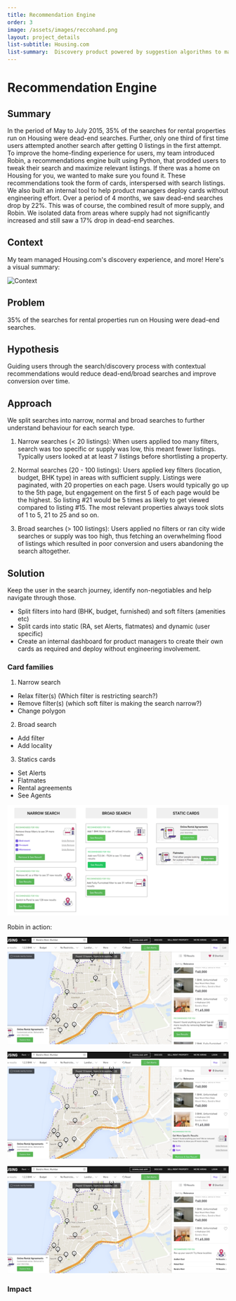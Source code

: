 ```yaml
---
title: Recommendation Engine  
order: 3
image: /assets/images/reccohand.png
layout: project_details
list-subtitle: Housing.com
list-summary:  Discovery product powered by suggestion algorithms to maximize successful searches.
---
```


# Recommendation Engine

## Summary

In the period of May to July 2015, 35% of the searches for rental properties run on Housing were dead-end searches. Further, only one third of first time users attempted another search after getting 0 listings in the first attempt. To improve the home-finding experience for users, my team introduced Robin, a recommendations engine built using Python, that prodded users to tweak their search and maximize relevant listings. If there was a home on Housing for you, we wanted to make sure you found it. These recommendations took the form of cards, interspersed with search listings. We also built an internal tool to help product managers deploy cards without engineering effort. Over a period of 4 months, we saw dead-end searches drop by 22%. This was of course, the combined result of more supply, and Robin. We isolated data from areas where supply had not significantly increased and still saw a 17% drop in dead-end searches.

## Context

My team managed Housing.com's discovery experience, and more! Here's a visual summary:

![Context](/assets/images/housing.png)

## Problem
35% of the searches for rental properties run on Housing were dead-end searches.

## Hypothesis
Guiding users through the search/discovery process with contextual recommendations would reduce dead-end/broad searches and improve conversion over time.

## Approach
We split searches into narrow, normal and broad searches to further understand behaviour for each search type.

1. Narrow searches (< 20 listings): When users applied too many filters, search was too specific or supply was low, this meant fewer listings. Typically users looked at at least 7 listings before shortlisting a property.

2. Normal searches (20 - 100 listings): Users applied key filters (location, budget, BHK type) in areas with sufficient supply. Listings were paginated, with 20 properties on each page. Users would typically go up to the 5th page, but engagement on the first 5 of each page would be the highest. So listing #21 would be 5 times as likely to get viewed compared to listing #15. The most relevant properties always took slots of  1 to 5, 21 to 25 and so on.

3. Broad searches (> 100 listings): Users applied no filters or ran city wide searches or supply was too high, thus fetching an overwhelming flood of listings which resulted in poor conversion and users abandoning the search altogether.


## Solution
Keep the user in the search journey, identify non-negotiables and help navigate through those.
- Split filters into hard (BHK, budget, furnished) and soft filters (amenities etc)
- Split cards into static (RA, set Alerts, flatmates)  and dynamic (user specific)
- Create an internal dashboard for product managers to create their own cards as required and deploy without engineering involvement.

### Card families

1. Narrow search
- Relax filter(s) (Which filter is restricting search?)
- Remove filter(s) (which soft filter is making the search narrow?)
- Change polygon
2. Broad search
- Add filter
- Add locality
3. Statics cards
- Set Alerts
- Flatmates
- Rental agreements
- See Agents

![Robin](/assets/images/cardfamilies.png)

Robin in action:

![Robin](/assets/images/recco-1.png)

![Robin](/assets/images/removefilter.png)

![Robin](/assets/images/changepolygon.png)

### Impact
